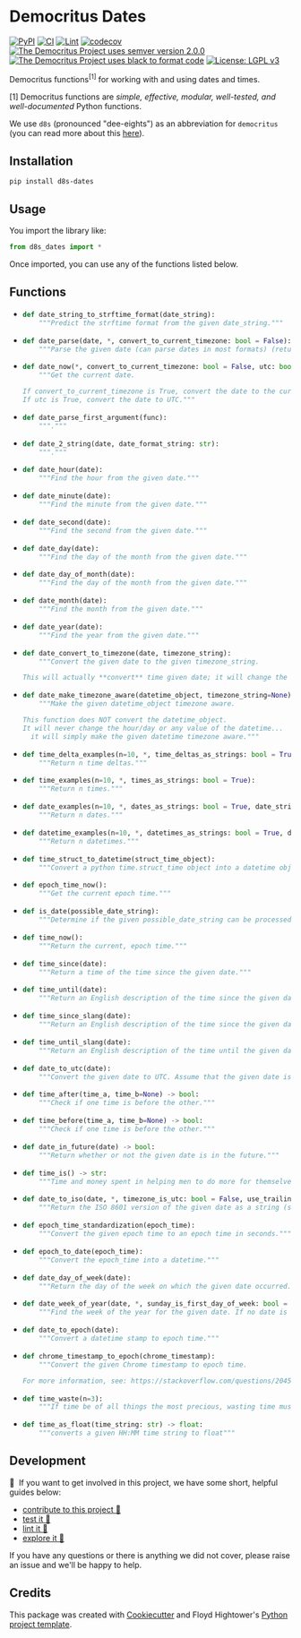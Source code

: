 # Democritus Dates

[![PyPI](https://img.shields.io/pypi/v/d8s-dates.svg)](https://pypi.python.org/pypi/d8s-dates)
[![CI](https://github.com/democritus-project/d8s-dates/workflows/CI/badge.svg)](https://github.com/democritus-project/d8s-dates/actions)
[![Lint](https://github.com/democritus-project/d8s-dates/workflows/Lint/badge.svg)](https://github.com/democritus-project/d8s-dates/actions)
[![codecov](https://codecov.io/gh/democritus-project/d8s-dates/branch/main/graph/badge.svg?token=V0WOIXRGMM)](https://codecov.io/gh/democritus-project/d8s-dates)
[![The Democritus Project uses semver version 2.0.0](https://img.shields.io/badge/-semver%20v2.0.0-22bfda)](https://semver.org/spec/v2.0.0.html)
[![The Democritus Project uses black to format code](https://img.shields.io/badge/code%20style-black-000000.svg)](https://github.com/psf/black)
[![License: LGPL v3](https://img.shields.io/badge/License-LGPL%20v3-blue.svg)](https://choosealicense.com/licenses/lgpl-3.0/)

Democritus functions<sup>[1]</sup> for working with and using dates and times.

[1] Democritus functions are <i>simple, effective, modular, well-tested, and well-documented</i> Python functions.

We use `d8s` (pronounced "dee-eights") as an abbreviation for `democritus` (you can read more about this [here](https://github.com/democritus-project/roadmap#what-is-d8s)).

## Installation

```
pip install d8s-dates
```

## Usage

You import the library like:

```python
from d8s_dates import *
```

Once imported, you can use any of the functions listed below.

## Functions

  - ```python
    def date_string_to_strftime_format(date_string):
        """Predict the strftime format from the given date_string."""
    ```
  - ```python
    def date_parse(date, *, convert_to_current_timezone: bool = False):
        """Parse the given date (can parse dates in most formats) (returns a datetime object)."""
    ```
  - ```python
    def date_now(*, convert_to_current_timezone: bool = False, utc: bool = False):
        """Get the current date.
    
    If convert_to_current_timezone is True, convert the date to the current timezone.
    If utc is True, convert the date to UTC."""
    ```
  - ```python
    def date_parse_first_argument(func):
        """."""
    ```
  - ```python
    def date_2_string(date, date_format_string: str):
        """."""
    ```
  - ```python
    def date_hour(date):
        """Find the hour from the given date."""
    ```
  - ```python
    def date_minute(date):
        """Find the minute from the given date."""
    ```
  - ```python
    def date_second(date):
        """Find the second from the given date."""
    ```
  - ```python
    def date_day(date):
        """Find the day of the month from the given date."""
    ```
  - ```python
    def date_day_of_month(date):
        """Find the day of the month from the given date."""
    ```
  - ```python
    def date_month(date):
        """Find the month from the given date."""
    ```
  - ```python
    def date_year(date):
        """Find the year from the given date."""
    ```
  - ```python
    def date_convert_to_timezone(date, timezone_string):
        """Convert the given date to the given timezone_string.
    
    This will actually **convert** time given date; it will change the hour/day of the date to the given timezone)."""
    ```
  - ```python
    def date_make_timezone_aware(datetime_object, timezone_string=None):
        """Make the given datetime_object timezone aware.
    
    This function does NOT convert the datetime_object.
    It will never change the hour/day or any value of the datetime...
      it will simply make the given datetime timezone aware."""
    ```
  - ```python
    def time_delta_examples(n=10, *, time_deltas_as_strings: bool = True):
        """Return n time deltas."""
    ```
  - ```python
    def time_examples(n=10, *, times_as_strings: bool = True):
        """Return n times."""
    ```
  - ```python
    def date_examples(n=10, *, dates_as_strings: bool = True, date_string_format: str = None):
        """Return n dates."""
    ```
  - ```python
    def datetime_examples(n=10, *, datetimes_as_strings: bool = True, datetime_string_format: str = None):
        """Return n datetimes."""
    ```
  - ```python
    def time_struct_to_datetime(struct_time_object):
        """Convert a python time.struct_time object into a datetime object."""
    ```
  - ```python
    def epoch_time_now():
        """Get the current epoch time."""
    ```
  - ```python
    def is_date(possible_date_string):
        """Determine if the given possible_date_string can be processed as a date."""
    ```
  - ```python
    def time_now():
        """Return the current, epoch time."""
    ```
  - ```python
    def time_since(date):
        """Return a time of the time since the given date."""
    ```
  - ```python
    def time_until(date):
        """Return an English description of the time since the given date."""
    ```
  - ```python
    def time_since_slang(date):
        """Return an English description of the time since the given date."""
    ```
  - ```python
    def time_until_slang(date):
        """Return an English description of the time until the given date."""
    ```
  - ```python
    def date_to_utc(date):
        """Convert the given date to UTC. Assume that the given date is in the system's timezone and convert it to UTC."""
    ```
  - ```python
    def time_after(time_a, time_b=None) -> bool:
        """Check if one time is before the other."""
    ```
  - ```python
    def time_before(time_a, time_b=None) -> bool:
        """Check if one time is before the other."""
    ```
  - ```python
    def date_in_future(date) -> bool:
        """Return whether or not the given date is in the future."""
    ```
  - ```python
    def time_is() -> str:
        """Time and money spent in helping men to do more for themselves is far better than mere giving. -Henry Ford"""
    ```
  - ```python
    def date_to_iso(date, *, timezone_is_utc: bool = False, use_trailing_z: bool = False):
        """Return the ISO 8601 version of the given date as a string (see https://en.wikipedia.org/wiki/ISO_8601)."""
    ```
  - ```python
    def epoch_time_standardization(epoch_time):
        """Convert the given epoch time to an epoch time in seconds."""
    ```
  - ```python
    def epoch_to_date(epoch_time):
        """Convert the epoch_time into a datetime."""
    ```
  - ```python
    def date_day_of_week(date):
        """Return the day of the week on which the given date occurred."""
    ```
  - ```python
    def date_week_of_year(date, *, sunday_is_first_day_of_week: bool = False):
        """Find the week of the year for the given date. If no date is given, return the week of the current date."""
    ```
  - ```python
    def date_to_epoch(date):
        """Convert a datetime stamp to epoch time."""
    ```
  - ```python
    def chrome_timestamp_to_epoch(chrome_timestamp):
        """Convert the given Chrome timestamp to epoch time.
    
    For more information, see: https://stackoverflow.com/questions/20458406/what-is-the-format-of-chromes-timestamps."""
    ```
  - ```python
    def time_waste(n=3):
        """If time be of all things the most precious, wasting time must be the greatest prodigality. -Benjamin Franklin"""
    ```
  - ```python
    def time_as_float(time_string: str) -> float:
        """converts a given HH:MM time string to float"""
    ```

## Development

👋 &nbsp;If you want to get involved in this project, we have some short, helpful guides below:

- [contribute to this project 🥇][contributing]
- [test it 🧪][local-dev]
- [lint it 🧹][local-dev]
- [explore it 🔭][local-dev]

If you have any questions or there is anything we did not cover, please raise an issue and we'll be happy to help.

## Credits

This package was created with [Cookiecutter](https://github.com/audreyr/cookiecutter) and Floyd Hightower's [Python project template](https://github.com/fhightower-templates/python-project-template).

[contributing]: https://github.com/democritus-project/.github/blob/main/CONTRIBUTING.md#contributing-a-pr-
[local-dev]: https://github.com/democritus-project/.github/blob/main/CONTRIBUTING.md#local-development-
